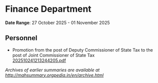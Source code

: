 # Finance Department

**Date Range**: 27 October 2025 - 01 November 2025


## Personnel
- Promotion from the post of Deputy Commissioner of State Tax to the post of Joint Commissioner of State Tax\
  [202510241213244205.pdf](https://gr.maharashtra.gov.in/Site/Upload/Government%20Resolutions/English/202510241213244205.pdf)


*Archives of earlier summaries are available at http://mahsummary.orgpedia.in/en/archive.html*
